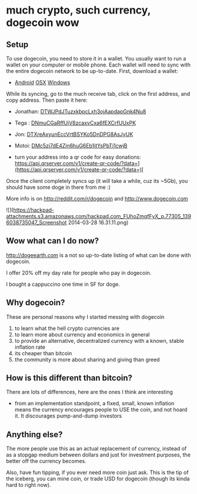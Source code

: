 # much crypto, such currency, dogecoin wow

## Setup

To use dogecoin, you need to store it in a wallet. You usually want to run a wallet on your computer or mobile phone. Each wallet will need to sync with the entire dogecoin network to be up-to-date. First, download a wallet:

*   [Android](https://play.google.com/store/apps/details?id=de.langerhans.wallet)         [OSX](https://github.com/dogecoin/dogecoin/releases/download/1.6/dogecoin-qt-1_6_0-mac.zip)          [Windows](https://github.com/dogecoin/dogecoin/releases/download/1.6/dogecoin-1.6.0.0-win32-setup.exe)

While its syncing, go to the much receive tab, click on the first address, and copy address. Then paste it here:

*   Jonathan: [DTWJPdJTuzxkbpcLxh3ojAapdapGnk4Nu8](https://api.qrserver.com/v1/create-qr-code/?data=DTWJPdJTuzxkbpcLxh3ojAapdapGnk4Nu8) 
*   Tega : [DNmuCGaRffUjV8zcaxvCxa6fEXCrfUUxPK](https://api.qrserver.com/v1/create-qr-code/?data=DNmuCGaRffUjV8zcaxvCxa6fEXCrfUUxPK) 
*   Jon: [DTXreAxyunEccVrtBSYKo5DnDPG8AsJyUK](https://api.qrserver.com/v1/create-qr-code/?data=DTXreAxyunEccVrtBSYKo5DnDPG8AsJyUK) 
*   Motoi: [DMc5zj7dE4Zjn6huG6Eb1itYsPbTi1cwjB](https://api.qrserver.com/v1/create-qr-code/?data=DMc5zj7dE4Zjn6huG6Eb1itYsPbTi1cwjB)

*    turn your address into a qr code for easy donations:  [](https://api.qrserver.com/v1/create-qr-code/?data=)[https://api.qrserver.com/v1/create-qr-code/?data=](https://api.qrserver.com/v1/create-qr-code/?data=)[<YOUR ADDRESS HERE>](https://api.qrserver.com/v1/create-qr-code/?data=DNmuCGaRffUjV8zcaxvCxa6fEXCrfUUxPK)

Once the client completely syncs up (it will take a while, cuz its ~5Gb), you should have some doge in there from me :)

More info is on [](http://reddit.com/r/dogecoin)http://reddit.com/r/dogecoin and [](http://www.dogecoin.com)http://www.dogecoin.com

![](https://hackpad-attachments.s3.amazonaws.com/hackpad.com_FUhoZmqfFyX_p.77305_1396038735047_Screenshot 2014-03-28 16.31.11.png)

## Wow what can I do now?

[](http://dogeearth.com)http://dogeearth.com is a not so up-to-date listing of what can be done with dogecoin. 

I offer 20% off my day rate for people who pay in dogecoin.

I bought a cappuccino one time in SF for doge.

## Why dogecoin?

These are personal reasons why I started messing with dogecoin

1.  to learn what the hell crypto currencies are
2.  to learn more about currency and economics in general
3.  to provide an alternative, decentralized currency with a known, stable inflation rate
4.  its cheaper than bitcoin
5.  the community is more about sharing and giving than greed

## How is this different than bitcoin?

There are lots of differences, here are the ones I think are interesting

*   from an implementation standpoint, a fixed, small, known inflation means the currency encourages people to USE the coin, and not hoard it. It discourages pump-and-dump investors

## Anything else?

The more people use this as an actual replacement of currency, instead of as a stopgap medium between dollars and just for investment purposes, the better off the currency becomes. 

Also, have fun tipping, if you ever need more coin just ask. This is the tip of the iceberg, you can mine coin, or trade USD for dogecoin (though its kinda hard to right now).